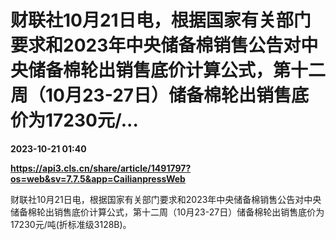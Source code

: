 # 财联社10月21日电，根据国家有关部门要求和2023年中央储备棉销售公告对中央储备棉轮出销售底价计算公式，第十二周（10月23-27日）储备棉轮出销售底价为17230元/...

**2023-10-21 01:40**

**https://api3.cls.cn/share/article/1491797?os=web&sv=7.7.5&app=CailianpressWeb**

财联社10月21日电，根据国家有关部门要求和2023年中央储备棉销售公告对中央储备棉轮出销售底价计算公式，第十二周（10月23-27日）储备棉轮出销售底价为17230元/吨(折标准级3128B)。